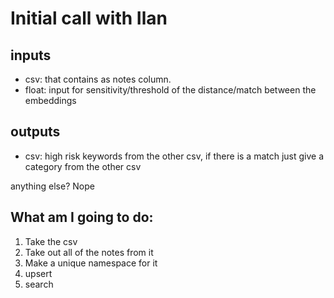 # Initial call with Ilan

## inputs

- csv: that contains as notes column.
- float: input for sensitivity/threshold of the distance/match between the embeddings

## outputs

- csv: high risk keywords from the other csv, if there is a match just give a category from the other csv

anything else? Nope

## What am I going to do:

1. Take the csv
2. Take out all of the notes from it
3. Make a unique namespace for it
4. upsert
5. search
